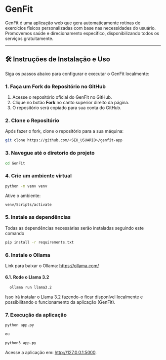 # GenFit

GenFit é uma aplicação web que gera automaticamente rotinas de exercícios físicos personalizadas com base nas necessidades do usuário. Promovemos saúde e direcionamento específico, disponibilizando todos os serviços gratuitamente.

---

## 🛠️ Instruções de Instalação e Uso

Siga os passos abaixo para configurar e executar o GenFit localmente:

### 1. Faça um Fork do Repositório no GitHub

1. Acesse o repositório oficial do GenFit no GitHub.
2. Clique no botão **Fork** no canto superior direito da página.
3. O repositório será copiado para sua conta do GitHub.

### 2. Clone o Repositório

Após fazer o fork, clone o repositório para a sua máquina:

``` bash
git clone https://github.com/<SEU_USUARIO>/genfit-app
```

### 3. Navegue até o diretorio do projeto

```bash
cd GenFit
```
### 4. Crie um ambiente virtual

```bash
python -m venv venv
```

Ative o ambiente:

  ```bash
  venv/Scripts/activate
  ```
### 5. Instale as dependências
 Todas as dependências necessárias serão instaladas seguindo este comando
```bash
pip install -r requirements.txt
```

### 6. Instale o Ollama
Link para baixar o Ollama: https://ollama.com/


#### 6.1. Rode o Llama 3.2

```bash
  ollama run llama3.2
```
Isso irá instalar o Llama 3.2 fazendo-o ficar disponível localmente e possibilitando o funcionamento da aplicação (GenFit).


### 7. Execução da aplicação

```bash
python app.py 

ou

python3 app.py
```

Acesse a aplicação em: http://127.0.0.1:5000.


  


